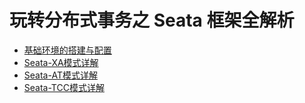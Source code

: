 # 玩转分布式事务之 Seata 框架全解析
- [基础环境的搭建与配置](doc/基础环境的搭建与配置.md)
- [Seata-XA模式详解](doc/Seata-AT模式详解.md)
- [Seata-AT模式详解](doc/Seata-AT模式详解.md)
- [Seata-TCC模式详解](doc/Seata-AT模式详解.md)